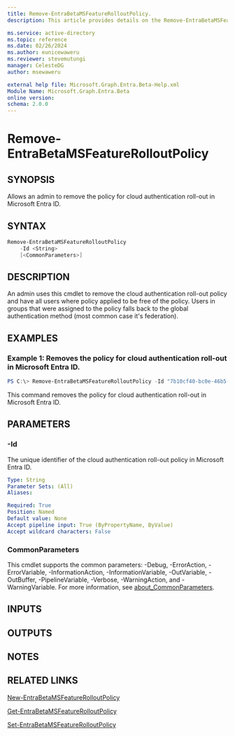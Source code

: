 ```yaml
---
title: Remove-EntraBetaMSFeatureRolloutPolicy.
description: This article provides details on the Remove-EntraBetaMSFeatureRolloutPolicy command.

ms.service: active-directory
ms.topic: reference
ms.date: 02/26/2024
ms.author: eunicewaweru
ms.reviewer: stevemutungi
manager: CelesteDG
author: msewaweru

external help file: Microsoft.Graph.Entra.Beta-Help.xml
Module Name: Microsoft.Graph.Entra.Beta
online version:
schema: 2.0.0
---
```


# Remove-EntraBetaMSFeatureRolloutPolicy

## SYNOPSIS
Allows an admin to remove the policy for cloud authentication roll-out in Microsoft Entra ID.

## SYNTAX

```powershell
Remove-EntraBetaMSFeatureRolloutPolicy 
    -Id <String> 
    [<CommonParameters>]
```

## DESCRIPTION
An admin uses this cmdlet to remove the cloud authentication roll-out policy and have all users where policy applied to be free of the policy.
Users in groups that were assigned to the policy falls back to the global authentication method (most common case it's federation).

## EXAMPLES

### Example 1: Removes the policy for cloud authentication roll-out in Microsoft Entra ID.
```powershell
PS C:\> Remove-EntraBetaMSFeatureRolloutPolicy -Id "7b10cf40-bc0e-46b5-9456-4520179eef5d"
```

This command removes the policy for cloud authentication roll-out in Microsoft Entra ID.

## PARAMETERS

### -Id
The unique identifier of the cloud authentication roll-out policy in Microsoft Entra ID.

```yaml
Type: String
Parameter Sets: (All)
Aliases:

Required: True
Position: Named
Default value: None
Accept pipeline input: True (ByPropertyName, ByValue)
Accept wildcard characters: False
```

### CommonParameters
This cmdlet supports the common parameters: -Debug, -ErrorAction, -ErrorVariable, -InformationAction, -InformationVariable, -OutVariable, -OutBuffer, -PipelineVariable, -Verbose, -WarningAction, and -WarningVariable. For more information, see [about_CommonParameters](https://go.microsoft.com/fwlink/?LinkID=113216).

## INPUTS

## OUTPUTS

## NOTES

## RELATED LINKS

[New-EntraBetaMSFeatureRolloutPolicy](New-EntraBetaMSFeatureRolloutPolicy.md)

[Get-EntraBetaMSFeatureRolloutPolicy](Get-EntraBetaMSFeatureRolloutPolicy.md)

[Set-EntraBetaMSFeatureRolloutPolicy](Set-EntraBetaMSFeatureRolloutPolicy.md)

